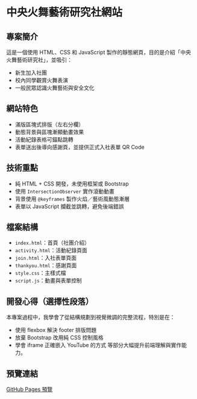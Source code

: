 # 中央火舞藝術研究社網站

## 專案簡介
這是一個使用 HTML、CSS 和 JavaScript 製作的靜態網頁，目的是介紹「中央火舞藝術研究社」，並吸引：
- 新生加入社團
- 校內同學觀賞火舞表演
- 一般民眾認識火舞藝術與安全文化

## 網站特色
- 滿版區塊式排版（左右分欄）
- 動態背景與區塊漸顯動畫效果
- 活動紀錄表格可錨點跳轉
- 表單送出後導向感謝頁，並提供正式入社表單 QR Code

## 技術重點
- 純 HTML + CSS 開發，未使用框架或 Bootstrap
- 使用 `IntersectionObserver` 實作滾動動畫
- 背景使用 `@keyframes` 製作火焰／藝術風動態漸層
- 表單以 JavaScript 攔截並跳轉，避免後端錯誤

## 檔案結構
- `index.html`：首頁（社團介紹）
- `activity.html`：活動紀錄頁面
- `join.html`：入社表單頁面
- `thankyou.html`：感謝頁面
- `style.css`：主樣式檔
- `script.js`：動畫與表單控制

## 開發心得（選擇性段落）
本專案過程中，我學會了從結構規劃到視覺微調的完整流程，特別是在：
- 使用 flexbox 解決 footer 排版問題
- 放棄 Bootstrap 改用純 CSS 控制風格
- 學會 iframe 正確嵌入 YouTube 的方式
等部分大幅提升前端理解與實作能力。

## 預覽連結
[GitHub Pages 預覽](https://kurochan1901.github.io/personal-website-practice/)

